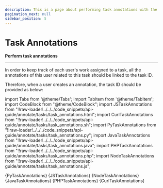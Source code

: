 ```yaml
---
description: This is a page about performing task annotations with the Clarifai API
pagination_next: null
sidebar_position: 5
---
```


# Task Annotations 

**Perform task annotations**
<hr />

In order to keep track of each user's work assigned to a task, all the annotations of this user related to this task should be linked to the task ID.

Therefore, when a user creates an annotation, the task ID should be provided as below:

import Tabs from '@theme/Tabs';
import TabItem from '@theme/TabItem';
import CodeBlock from "@theme/CodeBlock";
import JSTaskAnnotations from "!!raw-loader!../../../code_snippets/api-guide/annotate/tasks/task_annotations.html";
import CurlTaskAnnotations from "!!raw-loader!../../../code_snippets/api-guide/annotate/tasks/task_annotations.sh";
import PyTaskAnnotations from "!!raw-loader!../../../code_snippets/api-guide/annotate/tasks/task_annotations.py";
import JavaTaskAnnotations from "!!raw-loader!../../../code_snippets/api-guide/annotate/tasks/task_annotations.java";
import PHPTaskAnnotations from "!!raw-loader!../../../code_snippets/api-guide/annotate/tasks/task_annotations.php";
import NodeTaskAnnotations from "!!raw-loader!../../../code_snippets/api-guide/annotate/tasks/task_annotations.js";

<Tabs>

<TabItem value="python" label="Python">
    <CodeBlock className="language-python">{PyTaskAnnotations}</CodeBlock>
</TabItem>

<TabItem value="js_rest" label="JavaScript (REST)">
    <CodeBlock className="language-javascript">{JSTaskAnnotations}</CodeBlock>
</TabItem>

<TabItem value="nodejs" label="NodeJS">
    <CodeBlock className="language-javascript">{NodeTaskAnnotations}</CodeBlock>
</TabItem>

<TabItem value="java" label="Java">
    <CodeBlock className="language-java">{JavaTaskAnnotations}</CodeBlock>
</TabItem>

<TabItem value="php" label="PHP">
    <CodeBlock className="language-php">{PHPTaskAnnotations}</CodeBlock>
</TabItem>

<TabItem value="curl" label="cURL">
    <CodeBlock className="language-bash">{CurlTaskAnnotations}</CodeBlock>
</TabItem>

</Tabs>

